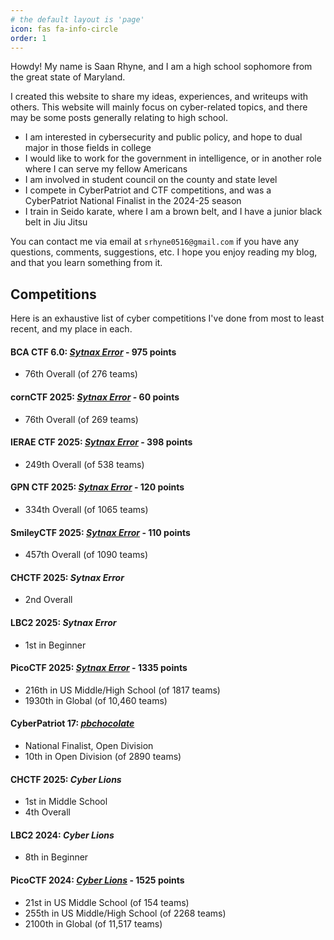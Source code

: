 ```yaml
---
# the default layout is 'page'
icon: fas fa-info-circle
order: 1
---
```


Howdy! My name is Saan Rhyne, and I am a high school sophomore from the great state of Maryland.

I created this website to share my ideas, experiences, and writeups with others. This website will mainly focus on cyber-related topics, and there may be some posts generally relating to high school.

* I am interested in cybersecurity and public policy, and hope to dual major in those fields in college
* I would like to work for the government in intelligence, or in another role where I can serve my fellow Americans
* I am involved in student council on the county and state level
* I compete in CyberPatriot and CTF competitions, and was a CyberPatriot National Finalist in the 2024-25 season
* I train in Seido karate, where I am a brown belt, and I have a junior black belt in Jiu Jitsu

You can contact me via email at `srhyne0516@gmail.com` if you have any questions, comments, suggestions, etc. I hope you enjoy reading my blog, and that you learn something from it.


## Competitions
Here is an exhaustive list of cyber competitions I've done from most to least recent, and my place in each.

#### BCA CTF 6.0: [*Sytnax Error*](https://play.bcactf.com/teams/70) - 975 points
* 76th Overall (of 276 teams)

#### cornCTF 2025: [*Sytnax Error*](https://play.cornc.tf/users/105) - 60 points
* 76th Overall (of 269 teams)

#### IERAE CTF 2025: [*Sytnax Error*](https://ierae-ctf.com/scoreboard) - 398 points
* 249th Overall (of 538 teams)

#### GPN CTF 2025: [*Sytnax Error*](https://gpn23.ctf.kitctf.de/scoreboard) - 120 points
* 334th Overall (of 1065 teams)

#### SmileyCTF 2025: [*Sytnax Error*](https://play.ctf.gg/profile/eYPIor_XVEJ2xog7iLugF) - 110 points
* 457th Overall (of 1090 teams)

#### CHCTF 2025: *Sytnax Error*
* 2nd Overall

#### LBC2 2025: *Sytnax Error*
* 1st in Beginner

#### PicoCTF 2025: [*Sytnax Error*](https://play.picoctf.org/teams/15354) - 1335 points
* 216th in US Middle/High School (of 1817 teams)
* 1930th in Global (of 10,460 teams)

#### CyberPatriot 17: [*pbchocolate*](https://www.uscyberpatriot.org/Documents/CP17_Program_2025_web.pdf#page=11)
* National Finalist, Open Division
* 10th in Open Division (of 2890 teams)

#### CHCTF 2025: *Cyber Lions*
* 1st in Middle School
* 4th Overall

#### LBC2 2024: *Cyber Lions*
* 8th in Beginner

#### PicoCTF 2024: [*Cyber Lions*](https://play.picoctf.org/teams/9972) - 1525 points
* 21st in US Middle School (of 154 teams)
* 255th in US Middle/High School (of 2268 teams)
* 2100th in Global (of 11,517 teams)
